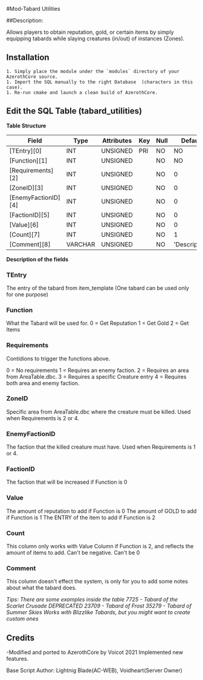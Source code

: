 #Mod-Tabard Utilities

##Description:

Allows players to obtain reputation, gold, or certain items by simply equipping tabards while slaying creatures (in/out) of instances (Zones).



## Installation
```
1. Simply place the module under the `modules` directory of your AzerothCore source. 
1. Import the SQL manually to the right Database  (characters in this case).
1. Re-run cmake and launch a clean build of AzerothCore.
```

## Edit the SQL Table (tabard_utilities)

**Table Structure**

| Field               | Type         | Attributes | Key | Null | Default       | 
| ------------------  | ------------ | ---------- | --- | ---- | ------------- | 
| [TEntry][0]         | INT          | UNSIGNED   | PRI | NO   | NO            |      
| [Function][1]       | INT          | UNSIGNED   |     | NO   | NO            |      
| [Requirements][2]   | INT          | UNSIGNED   |     | NO   | 0             |       
| [ZoneID][3]         | INT          | UNSIGNED   |     | NO   | 0             |      
| [EnemyFactionID][4] | INT          | UNSIGNED   |     | NO   | 0             |      
| [FactionID][5]      | INT          | UNSIGNED   |     | NO   | 0             |      
| [Value][6]          | INT          | UNSIGNED   |     | NO   | 0             |      
| [Count][7]          | INT          | UNSIGNED   |     | NO   | 1             |      
| [Comment][8]        | VARCHAR      | UNSIGNED   |     | NO   | 'Description' |  


**Description of the fields**

### TEntry
The entry of the tabard from item_template (One tabard can be used only for one purpose)

### Function
What the Tabard will be used for.
0 = Get Reputation
1 = Get Gold
2 = Get Items

### Requirements
Contidions to trigger the functions above.

0 = No requirements
1 = Requires an enemy faction.
2 = Requires an area from AreaTable.dbc.
3 = Requires a specific Creature entry
4 = Requires both area and enemy faction.

### ZoneID
Specific area from AreaTable.dbc where the creature must be killed.
Used when Requirements is 2 or 4.

### EnemyFactionID
The faction that the killed creature must have.
Used when Requirements is 1 or 4.

### FactionID
The faction that will be increased if Function is 0

### Value
The amount of reputation to add if Function is 0
The amount of GOLD to add if Function is 1
The ENTRY of the item to add if Function is 2

### Count
This column only works with Value Column if Function is 2, and reflects the amount of items to add.
Can't be negative. 
Can't be 0

### Comment
This column doesn't effect the system, is only for you to add some notes about what the tabard does. 

*Tips: There are some examples inside the table*
*7725 - Tabard of the Scarlet Crusade DEPRECATED*
*23709 - Tabard of Frost*
*35279 - Tabard of Summer Skies*
*Works with Blizzlike Tabards, but you might want to create custom ones*

## Credits
-Modified and ported to AzerothCore by Voicot 2021
Implemented new features.

Base Script Author: Lightnig Blade(AC-WEB), Voidheart(Server Owner)

